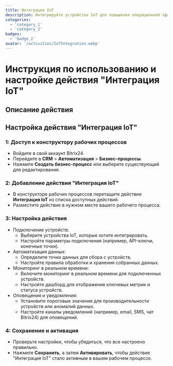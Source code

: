 ```yaml
---
title: Интеграция IoT
description: Интегрируйте устройства IoT для повышения операционной эффективности.
categories: 
  - 'category_1'
  - 'category_2'
badges: 
  - 'badge_2'
avatar: '/activities/IoTIntegration.webp'
---
```

# Инструкция по использованию и настройке действия "Интеграция IoT"

## Описание действия

## **Настройка действия "Интеграция IoT"**

### 1: Доступ к конструктору рабочих процессов
- Войдите в свой аккаунт Bitrix24.
- Перейдите в **CRM** > **Автоматизация** > **Бизнес-процессы**.
- Нажмите **Создать бизнес-процесс** или выберите существующий для редактирования.

### 2: Добавление действия "Интеграция IoT"
- В конструкторе рабочих процессов перетащите действие **Интеграция IoT** из списка доступных действий.
- Разместите действие в нужном месте вашего рабочего процесса.

### 3: Настройка действия
- Подключение устройств:
  - Выберите устройства IoT, которые хотите интегрировать.
  - Настройте параметры подключения (например, API-ключи, конечные точки).
- Автоматизация данных:
  - Определите точки данных для сбора с устройств.
  - Настройте правила обработки и хранения собранных данных.
- Мониторинг в реальном времени:
  - Включите мониторинг в реальном времени для подключенных устройств.
  - Настройте дашборд для отображения ключевых метрик и статуса устройств.
- Оповещения и уведомления:
  - Установите пороговые значения для производительности устройств или аномалий данных.
  - Настройте каналы уведомлений (например, email, SMS, чат Bitrix24) для оповещений.

### 4: Сохранение и активация
- Проверьте настройки, чтобы убедиться, что все настроено правильно.
- Нажмите **Сохранить**, а затем **Активировать**, чтобы действие "Интеграция IoT" стало активным в вашем рабочем процессе.